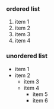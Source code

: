 ### ordered list

1. item 1
2. item 2
3. item 3
4. item 4

### unordered list

* item 1
* item 2
    * item 3
    * item 4
        * item 5
        * item 6

